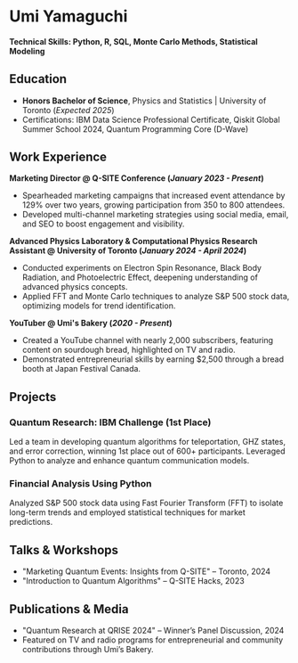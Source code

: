 
# Umi Yamaguchi  

#### Technical Skills: Python, R, SQL, Monte Carlo Methods, Statistical Modeling  

## Education  
- **Honors Bachelor of Science**, Physics and Statistics | University of Toronto (_Expected 2025_)  
- Certifications: IBM Data Science Professional Certificate, Qiskit Global Summer School 2024, Quantum Programming Core (D-Wave)  

## Work Experience  
**Marketing Director @ Q-SITE Conference (_January 2023 - Present_)**  
- Spearheaded marketing campaigns that increased event attendance by 129% over two years, growing participation from 350 to 800 attendees.  
- Developed multi-channel marketing strategies using social media, email, and SEO to boost engagement and visibility.  

**Advanced Physics Laboratory & Computational Physics Research Assistant @ University of Toronto (_January 2024 - April 2024_)**  
- Conducted experiments on Electron Spin Resonance, Black Body Radiation, and Photoelectric Effect, deepening understanding of advanced physics concepts.  
- Applied FFT and Monte Carlo techniques to analyze S&P 500 stock data, optimizing models for trend identification.  

**YouTuber @ Umi's Bakery (_2020 - Present_)**  
- Created a YouTube channel with nearly 2,000 subscribers, featuring content on sourdough bread, highlighted on TV and radio.  
- Demonstrated entrepreneurial skills by earning $2,500 through a bread booth at Japan Festival Canada.  

## Projects  
### Quantum Research: IBM Challenge (1st Place)  
Led a team in developing quantum algorithms for teleportation, GHZ states, and error correction, winning 1st place out of 600+ participants. Leveraged Python to analyze and enhance quantum communication models.  

### Financial Analysis Using Python  
Analyzed S&P 500 stock data using Fast Fourier Transform (FFT) to isolate long-term trends and employed statistical techniques for market predictions.  

## Talks & Workshops  
- "Marketing Quantum Events: Insights from Q-SITE" – Toronto, 2024  
- "Introduction to Quantum Algorithms" – Q-SITE Hacks, 2023  

## Publications & Media  
- "Quantum Research at QRISE 2024" – Winner’s Panel Discussion, 2024  
- Featured on TV and radio programs for entrepreneurial and community contributions through Umi’s Bakery.  
